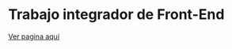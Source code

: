 # Trabajo integrador de Front-End
[Ver pagina aquí](https://koder427.github.io/cac-integrador-front-2022c1/)